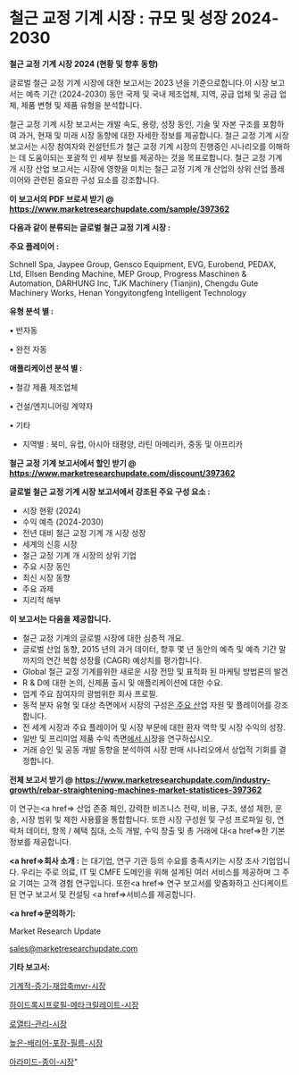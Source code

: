 # 철근 교정 기계 시장 : 규모 및 성장 2024-2030

<strong>철근 교정 기계 시장 2024 (현황 및 향후 동향)</strong>

글로벌 철근 교정 기계 시장에 대한 보고서는 2023 년을 기준으로합니다.이 시장 보고서는 예측 기간 (2024-2030) 동안 국제 및 국내 제조업체, 지역, 공급 업체 및 공급 업체, 제품 변형 및 제품 유형을 분석합니다.

철근 교정 기계 시장 보고서는 개발 속도, 용량, 성장 동인, 기술 및 자본 구조를 포함하여 과거, 현재 및 미래 시장 동향에 대한 자세한 정보를 제공합니다. 철근 교정 기계 시장 보고서는 시장 참여자와 컨설턴트가 철근 교정 기계 시장의 진행중인 시나리오를 이해하는 데 도움이되는 포괄적 인 세부 정보를 제공하는 것을 목표로합니다. 철근 교정 기계 개 시장 산업 보고서는 시장에 영향을 미치는 철근 교정 기계 개 산업의 상위 산업 플레이어와 관련된 중요한 구성 요소를 강조합니다.



<strong>이 보고서의 PDF 브로셔 받기 @ <a href=https://www.marketresearchupdate.com/sample/397362>https://www.marketresearchupdate.com/sample/397362</a></strong>



<strong>다음과 같이 분류되는 글로벌 철근 교정 기계 시장 :</strong>



<strong>주요 플레이어 :</strong>

Schnell Spa, Jaypee Group, Gensco Equipment, EVG, Eurobend, PEDAX, Ltd, Ellsen Bending Machine, MEP Group, Progress Maschinen & Automation, DARHUNG Inc, TJK Machinery (Tianjin), Chengdu Gute Machinery Works, Henan Yongyitongfeng Intelligent Technology



<strong>유형 분석 별 :</strong>

• 반자동

• 완전 자동



<strong>애플리케이션 분석 별 :</strong>

• 철강 제품 제조업체

• 건설/엔지니어링 계약자

• 기타

<ul>
  <li>지역별 : 북미, 유럽, 아시아 태평양, 라틴 아메리카, 중동 및 아프리카</li>
</ul>


<strong>철근 교정 기계 보고서에서 할인 받기 @ <a href=https://www.marketresearchupdate.com/discount/397362>https://www.marketresearchupdate.com/discount/397362</a></strong>



<strong>글로벌 철근 교정 기계 시장 보고서에서 강조된 주요 구성 요소 :</strong>
<ul>
  <li>시장 현황 (2024)</li>
  <li>수익 예측 (2024-2030)</li>
  <li>전년 대비 철근 교정 기계 개 시장 성장</li>
  <li>세계의 신흥 시장</li>
  <li>철근 교정 기계 개 시장의 상위 기업</li>
  <li>주요 시장 동인</li>
  <li>최신 시장 동향</li>
  <li>주요 과제</li>
  <li>지리적 해부</li>
</ul>


<strong>이 보고서는 다음을 제공합니다.</strong>
<ul>
  <li>철근 교정 기계의 글로벌 시장에 대한 심층적 개요.</li>
  <li>글로벌 산업 동향, 2015 년의 과거 데이터, 향후 몇 년 동안의 예측 및 예측 기간 말까지의 연간 복합 성장률 (CAGR) 예상치를 평가합니다.</li>
  <li>Global 철근 교정 기계를위한 새로운 시장 전망 및 표적화 된 마케팅 방법론의 발견</li>
  <li>R &amp; D에 대한 논의, 신제품 출시 및 애플리케이션에 대한 수요.</li>
  <li>업계 주요 참여자의 광범위한 회사 프로필.</li>
  <li>동적 분자 유형 및 대상 측면에서 시장의 구성은<a href=> 주요 산</a>업 자원 및 플레이어를 강조합니다.</li>
  <li>전 세계 시장과 주요 플레이어 및 시장 부문에 대한 환자 역학 및 시장 수익의 성장.</li>
  <li>일반 및 프리미엄 제품 수익 측면<a href=>에서 시</a>장을 연구하십시오.</li>
  <li>거래 승인 및 공동 개발 동향을 분석하여 시장 판매 시나리오에서 상업적 기회를 결정합니다.</li>
</ul>



<strong>전체 보고서 받기 @ <a href=https://www.marketresearchupdate.com/industry-growth/rebar-straightening-machines-market-statistices-397362>https://www.marketresearchupdate.com/industry-growth/rebar-straightening-machines-market-statistices-397362</a></strong>

이 연구는<a href=> 산업 존중</a> 체인, 강력한 비즈니스 전략, 비용, 구조, 생성 제한, 운송, 시장 범위 및 제한 사용률을 통합합니다. 또한 시장 구성원 및 구성 프로파일 링, 연락처 데이터, 항목 / 혜택 침대, 소득 개발, 수익 창출 및 총 거래에 대<a href=>한 기본 </a>정보를 제공합니다.



<strong><a href=>회사 소</a>개 :</strong>
는 대기업, 연구 기관 등의 수요를 충족시키는 시장 조사 기업입니다. 우리는 주로 의료, IT 및 CMFE 도메인을 위해 설계된 여러 서비스를 제공하며 그 주요 기여는 고객 경험 연구입니다. 또한<a href=> 연구 보</a>고서를 맞춤화하고 신디케이트 된 연구 보고서 및 컨설팅 <a href=>서비스</a>를 제공합니다.



<strong><a href=>문의하기:</a></strong>

Market Research Update

sales@marketresearchupdate.com



<strong>기타 보고서:</strong>

<a href=https://www.linkedin.com/pulse/기계적-증기-재압축mvr-시장-현재-및-미래-성장-2029-survey-spotlight-pro-24-analysis/>기계적-증기-재압축mvr-시장</a>

<a href=https://www.linkedin.com/pulse/하이드록시프로필-메타크릴레이트-시장-규모-및-성장-2023-market-matrix-musings-analysis-hs0ff/>하이드록시프로필-메타크릴레이트-시장</a>

<a href=https://www.linkedin.com/pulse/로열티-관리-시장-규모-및-성장-2023-consumer-connection-compendium-ana-wfwhf/>로열티-관리-시장</a>

<a href=https://www.linkedin.com/pulse/높은-배리어-포장-필름-시장-세분화-연구-및-목표-고객2030년-trendsetters-talk-360-analysis-fbm6f/>높은-배리어-포장-필름-시장</a>

<a href=https://www.linkedin.com/pulse/아라미드-종이-시장-진입-전략-및-위험-평가2029년-analytics-avenue-adventures-24-ana-dm0pf/>아라미드-종이-시장</a>"
